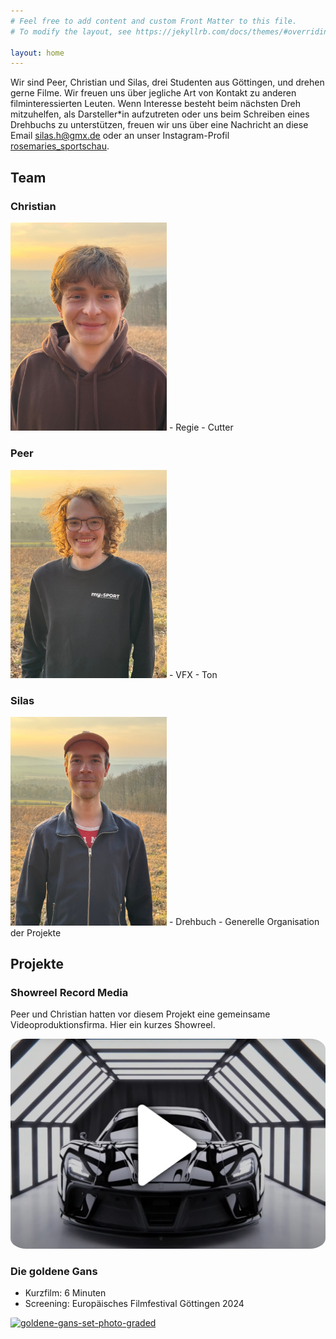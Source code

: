 ```yaml
---
# Feel free to add content and custom Front Matter to this file.
# To modify the layout, see https://jekyllrb.com/docs/themes/#overriding-theme-defaults

layout: home
---
```


Wir sind Peer, Christian und Silas, drei Studenten aus Göttingen, und drehen gerne Filme. 
Wir freuen uns über jegliche Art von Kontakt zu anderen filminteressierten Leuten.
Wenn Interesse besteht beim nächsten Dreh mitzuhelfen, als Darsteller*in aufzutreten oder uns beim Schreiben eines Drehbuchs zu unterstützen, freuen wir uns über eine Nachricht an diese Email [silas.h@gmx.de](mailto:silas.h@gmx.de) oder an unser Instagram-Profil [rosemaries_sportschau](https://www.instagram.com/rosemaries_sportschau/).

## Team

### Christian

<img src="./assets/headshot_hill_christian.jpg" alt="drawing" width="250"/>
- Regie
- Cutter

### Peer

<img src="./assets/headshot_hill_peer.jpg" alt="drawing" width="250"/>
- VFX
- Ton

### Silas
<img src="./assets/headshot_hill_silas.jpg" alt="drawing" width="250"/>
- Drehbuch
- Generelle Organisation der Projekte


## Projekte


### Showreel Record Media
Peer und Christian hatten vor diesem Projekt eine gemeinsame Videoproduktionsfirma. Hier ein kurzes Showreel.

<a href="https://www.youtube.com/watch?v=dcFOtjQ3v8s">
    <img src="./assets/showreel.jpg" alt="showreel record media" style="border-radius: 5%; object-fit: cover;"/>
</a>




### Die goldene Gans
- Kurzfilm: 6 Minuten
- Screening: Europäisches Filmfestival Göttingen 2024


<a href="https://www.youtube.com/watch?v=489YoDEhTKM">
    <img src="./assets/goldene-gans-set-photo-graded.jpg" alt="goldene-gans-set-photo-graded" style="border-radius: 5%; object-fit: cover;"/>
</a>

